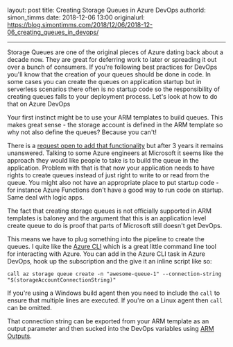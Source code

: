 layout: post
title: Creating Storage Queues in Azure DevOps
authorId: simon_timms
date: 2018-12-06 13:00
originalurl: https://blog.simontimms.com/2018/12/06/2018-12-06_creating_queues_in_devops/

---

Storage Queues are one of the original pieces of Azure dating back about a decade now. They are great for deferring work to later or spreading it out over a bunch of consumers. If you're following best practices for DevOps you'll know that the creation of your queues should be done in code. In some cases you can create the queues on application startup but in serverless scenarios there often is no startup code so the responsibility of creating queues falls to your deployment process. Let's look at how to do that on Azure DevOps

<!--more-->

Your first instinct might be to use your ARM templates to build queues. This makes great sense - the storage account is defined in the ARM template so why not also define the queues? Because you can't! 

There is a [request open to add that functionality](https://feedback.azure.com/forums/281804-azure-resource-manager/suggestions/9306108-let-me-define-preconfigured-blob-containers-table) but after 3 years it remains unanswered. Talking to some Azure engineers at Microsoft it seems like the approach they would like people to take is to build the queue in the application. Problem with that is that now your application needs to have rights to create queues instead of just right to write to or read from the queue. You might also not have an appropriate place to put startup code - for instance Azure Functions don't have a good way to run code on startup. Same deal with logic apps.

The fact that creating storage queues is not officially supported in ARM templates is baloney and the argument that this is an application level create queue to do is proof that parts of Microsoft still doesn't get DevOps. 

This means we have to plug something into the pipeline to create the queues. I quite like the [Azure CLI](https://docs.microsoft.com/en-us/cli/azure/?view=azure-cli-latest) which is a great little command line tool for interacting with Azure. You can add in the Azure CLI task in Azure DevOps, hook up the subscription and the give it an inline script like so:

```
call az storage queue create -n "awesome-queue-1" --connection-string "$(storageAccountConnectionString)"
```

If you're using a Windows build agent then you need to include the `call` to ensure that multiple lines are executed. If you're on a Linux agent then `call` can be omitted.

That connection string can be exported from your ARM template as an output parameter and then sucked into the DevOps variables using [ARM Outputs](https://github.com/keesschollaart81/vsts-arm-outputs).